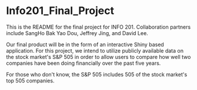 # Info201_Final_Project

This is the README for the final project for INFO 201. Collaboration partners include SangHo Bak Yao Dou, Jeffrey Jing, and David Lee. 

Our final product will be in the form of an interactive Shiny based application. For this project, we intend to utilize publicly available data on the stock market's S&P 505 in order to allow users to compare how well two companies have been doing financially over the past five years. 

For those who don't know, the S&P 505 includes 505 of the stock market's top 505 companies.
